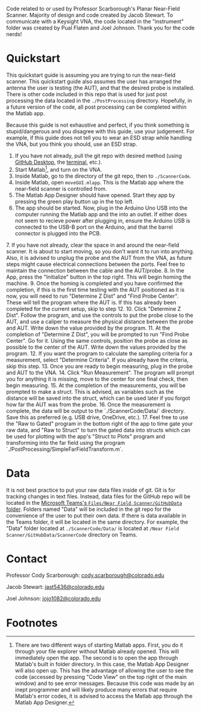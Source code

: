 Code related to or used by Professor Scarborough's Planar Near-Field Scanner. Majority of design and code created by Jacob Stewart. To communicate with a Keysight VNA, the code located in the "instrument" folder was created by Pual Flaten and Joel Johnson. Thank you for the code nerds!

# Quickstart
This quickstart guide is assuming you are trying to run the near-field scanner. This quickstart guide also assumes the user has arranged the antenna the user is testing (the AUT), and that the desired probe is installed. There is other code included in this repo that is used for just post processing the data located in the `./PostProcessing` directory. Hopefully, in a future version of the code, all post processing can be completed within the Matlab app. 

Because this guide is not exhaustive and perfect, if you think something is stupid/dangerous and you disagree with this guide, use your judgement. For example, if this guide does not tell you to wear an ESD strap while handling the VNA, but you think you should, use an ESD strap.

1. If you have not already, pull the git repo with desired method (using [GitHub Desktop](https://desktop.github.com/download/), the [terminal](https://github.com/git-guides/git-pull), etc.).
2. Start Matlab[^1], and turn on the VNA.
3. Inside Matlab, go to the directory of the git repo, then to `./ScannerCode`.
4. Inside Matlab, open `moveGUI.mlapp`. This is the Matlab app where the near-field scanner is controlled from.
5. The Matlab App Designer should have opened. Start they app by pressing the green play button up in the top left.
6. The app should be started. Now, plug in the Arduino Uno USB into the computer running the Matlab app and the <insert power block> into an outlet. If either does not seem to recieve power after plugging in, ensure the Arduino USB is connected to the USB-B port on the Arduino, and that the barrel connector is plugged into the PCB.
<insert images>
7. If you have not already, clear the space in and around the near-field scanner. It is about to start moving, so you don't want it to run into anything. Also, it is advised to unplug the probe and the AUT from the VNA, as future steps might cause electrical connections between the ports. Feel free to maintain the connection between the cable and the AUT/probe.
8. In the App, press the "Initialize" button in the top right. This will begin homing the machine.
9. Once the homing is completed and you have confirmed the completion, if this is the first time testing with the AUT positioned as it is now, you will need to run "Determine Z Dist" and "Find Probe Center". These will tell the program where the AUT is. If this has already been completed for the current setup, skip to step 12.
10. Click "Determine Z Dist". Follow the program, and use the controls to put the probe close to the AUT, and use a caliper to measure the physical distance between the probe and AUT. Write down the value provided by the program.
<insert image>
11. At the completion of "Determine Z Dist", you will be prompted to run "Find Probe Center". Go for it. Using the same controls, position the probe as close as possible to the center of the AUT. Write down the values provided by the program.
12. If you want the program to calculate the sampling criteria for a measurement, select "Determine Criteria". If you already have the criteria, skip this step.
13. Once you are ready to begin measuring, plug in the probe and AUT to the VNA.
14. Click "Run Measurement". The program will prompt you for anything it is missing, move to the center for one final check, then begin measuring.
15. At the completion of the measurements, you will be prompted to make a struct. This is advised, as variables such as the distance will be saved into the struct, which can be used later if you forgot how far the AUT was from the probe.
16. Once the measurement is complete, the data will be output to the `./ScannerCode/Data/` directory. Save this as preferred (e.g. USB drive, OneDrive, etc.).
17. Feel free to use the "Raw to Gated" program in the bottom right of the app to time gate your raw data, and "Raw to Struct" to turn the gated data into structs which can be used for plotting with the app's "Struct to Plots" program and transforming into the far field using the program `./PostProcessing/SimpleFarFieldTransform.m`.

# Data
It is not best practice to put your raw data files inside of git. Git is for tracking changes in text files. Instead, data files for the GitHub repo will be located in the [Microsoft Teams's `Files/Near Field Scanner/GitHubData` folder](https://o365coloradoedu.sharepoint.com/:f:/r/sites/ECEE-EMRG/Shared%20Documents/General/Near%20Field%20Scanner/GitHubData?csf=1&web=1&e=mdIfOC).
Folders named "Data" will be included in the git repo for the convenience of the user to put their own data. If there is data available in the Teams folder, it will be located in the same directory.
For example, the "Data" folder located at `./ScannerCode/Data/` is located at `/Near Field Scanner/GitHubData/ScannerCode` directory on Teams.

# Contact
Professor Cody Scarborough: cody.scarborough@colorado.edu

Jacob Stewart: jast5436@colorado.edu

Joel Johnson: jojo1082@colorado.edu

# Footnotes
[^1]: There are two different ways of starting Matlab apps. First, you do it through your file explorer without Matlab already opened. This will immediately open the app. The second is to open the app through Matlab's built in folder directory. In this case, the Matlab App Designer will also open up. This has the advantage of allowing the user to see the code (accessed by pressing "Code View" on the top right of the main window) and to see error messages. Because this code was made by an inept programmer and will likely produce many errors that require Matlab's error codes, it is advised to access the Matlab app through the Matlab App Designer.

